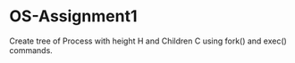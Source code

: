# OS-Assignment1
Create tree of Process with height H and Children C using fork() and exec() commands.
